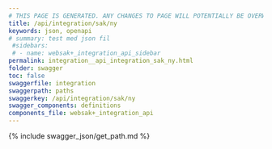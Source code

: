 ```yaml
---
# THIS PAGE IS GENERATED. ANY CHANGES TO PAGE WILL POTENTIALLY BE OVERWRITTEN.
title: /api/integration/sak/ny
keywords: json, openapi
# summary: test med json fil
 #sidebars: 
 # - name: websak+_integration_api_sidebar
permalink: integration__api_integration_sak_ny.html
folder: swagger
toc: false
swaggerfile: integration
swaggerpath: paths
swaggerkey: /api/integration/sak/ny
swagger_components: definitions
components_file: websak+_integration_api
---
```

{% include swagger_json/get_path.md %}
